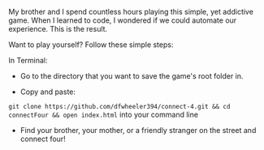 My brother and I spend countless hours playing this simple, yet addictive game.
When I learned to code, I wondered if we could automate our experience.
This is the result.

Want to play yourself? Follow these simple steps:

In Terminal:

+ Go to the directory that you want to save the game's root folder in.

+ Copy and paste:

`git clone https://github.com/dfwheeler394/connect-4.git && cd connectFour && open index.html` into your command line

+ Find your brother, your mother, or a friendly stranger on the street and connect four!
